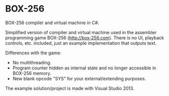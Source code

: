 # BOX-256
BOX-256 compiler and virtual machine in C#.

Simplified version of compiler and virtual machine used in the assembler programming game BOX-256 (http://box-256.com).
There is no UI, playback controls, etc. included, just an example implementation that outputs text.

Differences with the game:
- No multithreading.
- Program counter hidden as internal state and no longer accessible in BOX-256 memory.
- New blank opcode "SYS" for your external/extending purposes.

The example solution/project is made with Visual Studio 2013.

